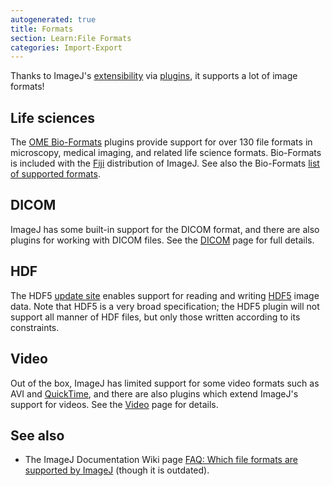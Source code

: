 ```yaml
---
autogenerated: true
title: Formats
section: Learn:File Formats
categories: Import-Export
---
```



Thanks to ImageJ's [extensibility](/develop/architecture#extensibility) via [plugins](/plugins), it supports a lot of image formats!

Life sciences
-------------

The [OME Bio-Formats](/formats/bio-formats) plugins provide support for over 130 file formats in microscopy, medical imaging, and related life science formats. Bio-Formats is included with the [Fiji](/fiji) distribution of ImageJ. See also the Bio-Formats [list of supported formats](https://www.openmicroscopy.org/site/support/bio-formats/supported-formats.html).

DICOM
-----

ImageJ has some built-in support for the DICOM format, and there are also plugins for working with DICOM files. See the [DICOM](/formats/dicom) page for full details.

HDF
---

The HDF5 [update site](/update-sites) enables support for reading and writing [HDF5](https://en.wikipedia.org/wiki/Hierarchical_Data_Format) image data. Note that HDF5 is a very broad specification; the HDF5 plugin will not support all manner of HDF files, but only those written according to its constraints.

Video
-----

Out of the box, ImageJ has limited support for some video formats such as AVI and [QuickTime](/formats/quicktime), and there are also plugins which extend ImageJ's support for videos. See the [Video](/formats/video) page for details.

See also
--------

-   The ImageJ Documentation Wiki page [FAQ: Which file formats are supported by ImageJ](http://imagejdocu.tudor.lu/doku.php?id=faq:general:which_file_formats_are_supported_by_imagej) (though it is outdated).


